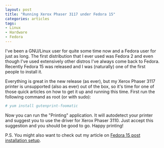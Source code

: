 ```yaml
---
layout: post
title: "Running Xerox Phaser 3117 under Fedora 15"
categories: articles
tags:
- Linux
- Hardware
- Fedora
---
```


I've been a GNU/Linux user for quite some time now and a Fedora user
for just as long. The first distribution that I ever used was Fedora 2
and even though I've used extensively other distros I've always come
back to Fedora. Recently Fedora 15 was released and I was
(naturally) one of the first people to install it.

Everything is great in the new release (as ever), but my Xerox Phaser
3117 printer is unsupported (also as ever) out of the box, so it's
time for one of those quick articles on how to get it up and running this
time. First run the following command as root (or with sudo):

``` bash
# yum install gutenprint-foomatic
```

Now you can run the "Printing" application. It will autodetect your
printer and suggest you to use the driver for Xerox Phaser 3110. Just
accept this suggestion and you should be good to go. Happy printing!

P.S. You might also want to check out my article on
[Fedora 15 post installation setup](/Linux/Fedora/2011/05/31/fedora-15-tips.html).
